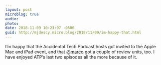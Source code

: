 ```yaml
---
layout: post
microblog: true
audio: 
photo: 
date: 2018-11-09 10:23:07 -0500
guid: http://mjdescy.micro.blog/2018/11/09/im-happy-that.html
---
```

I’m happy that the Accidental Tech Podcast hosts got invited to the Apple Mac and iPad event, and that [@marco](https://micro.blog/marco) got a couple of review units, too. I have enjoyed ATP’s last two episodes all the more because of it.
